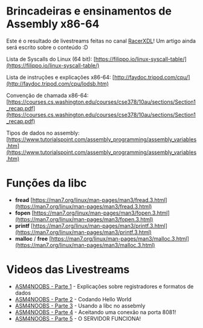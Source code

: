 # Brincadeiras e ensinamentos de Assembly x86-64

Este é o resultado de livestreams feitas no canal [RacerXDL](https://twitch.tv/racerxdl)! Um artigo ainda será escrito sobre o conteúdo :D

Lista de Syscalls do Linux (64 bit): [https://filippo.io/linux-syscall-table/](https://filippo.io/linux-syscall-table/)

Lista de instruções e explicações x86-64: [http://faydoc.tripod.com/cpu/](http://faydoc.tripod.com/cpu/lodsb.htm)

Convenção de chamada x86-64: [https://courses.cs.washington.edu/courses/cse378/10au/sections/Section1_recap.pdf](https://courses.cs.washington.edu/courses/cse378/10au/sections/Section1_recap.pdf)


Tipos de dados no assembly: [https://www.tutorialspoint.com/assembly_programming/assembly_variables.htm](https://www.tutorialspoint.com/assembly_programming/assembly_variables.htm)

# Funções da libc

* **fread** [https://man7.org/linux/man-pages/man3/fread.3.html](https://man7.org/linux/man-pages/man3/fread.3.html)
* **fopen** [https://man7.org/linux/man-pages/man3/fopen.3.html](https://man7.org/linux/man-pages/man3/fopen.3.html)
* **printf** [https://man7.org/linux/man-pages/man3/printf.3.html](https://man7.org/linux/man-pages/man3/printf.3.html)
* **malloc** / **free** [https://man7.org/linux/man-pages/man3/malloc.3.html](https://man7.org/linux/man-pages/man3/malloc.3.html)


# Videos das Livestreams

* [ASM4NOOBS - Parte 1](https://www.youtube.com/watch?v=3jrftX-GHgU) - Explicações sobre registradores e formatos de dados
* [ASM4NOOBS - Parte 2](https://www.youtube.com/watch?v=TVaTpjODUpo) - Codando Hello World
* [ASM4NOOBS - Parte 3](https://www.youtube.com/watch?v=Qp0z8glw16c) - Usando a libc no assebmly
* [ASM4NOOBS - Parte 4](https://www.youtube.com/watch?v=0jw7L7CC84s) - Aceitando uma conexão na porta 8081!
* [ASM4NOOBS - Parte 5](https://www.youtube.com/watch?v=mbT5RaI6pdw) - O SERVIDOR FUNCIONA!
